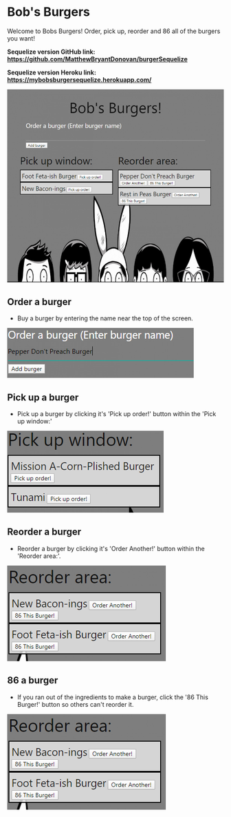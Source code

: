 # Bob's Burgers
Welcome to Bobs Burgers! Order, pick up, reorder and 86 all of the burgers you want!

__Sequelize version GitHub link: https://github.com/MatthewBryantDonovan/burgerSequelize__

__Sequelize version Heroku link: https://mybobsburgersequelize.herokuapp.com/__


![Home Page](./readme_pics/home.PNG)

## Order a burger 

* Buy a burger by entering the name near the top of the screen.

![Order burger](./readme_pics/order.PNG)

## Pick up a burger 

* Pick up a burger by clicking it's 'Pick up order!' button within the 'Pick up window:'

![Pick up burger](./readme_pics/pickUp.PNG)

## Reorder a burger 

* Reorder a burger by clicking it's 'Order Another!' button within the 'Reorder area:'.

![Reorder burger](./readme_pics/reorder.PNG)

## 86 a burger 

* If you ran out of the ingredients to make a burger, click the '86 This Burger!' button so others can't reorder it.

![86 burger](./readme_pics/reorder.PNG)

